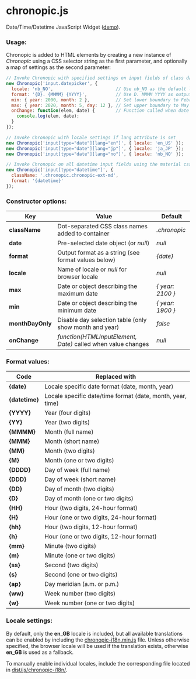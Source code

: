 # chronopic.js
Date/Time/Datetime JavaScript Widget ([demo](http://npolar.github.io/chronopic.js/demo/)).

### Usage:
Chronopic is added to HTML elements by creating a new instance of *Chronopic* using a CSS selector string as the first parameter, and optionally a map of settings as the second parameter:

```javascript
// Invoke Chronopic with specified settings on input fields of class datepicker
new Chronopic('input.datepicker', {
  locale: 'nb_NO',                        // Use nb_NO as the default locale
  format: '{D}. {MMMM} {YYYY}',           // Use D. MMMM YYYY as output format
  min: { year: 2000, month: 2 },          // Set lower boundary to February 2000
  max: { year: 2020, month: 5, day: 12 }, // Set upper boundary to May 12. 2020
  onChange: function(elem, date) {        // Function called when date is changed
    console.log(elem, date);
  }
});
```
```javascript
// Invoke Chronopic with locale settings if lang attribute is set
new Chronopic('input[type="date"][lang="en"]', { locale: 'en_US' });
new Chronopic('input[type="date"][lang="jp"]', { locale: 'ja_JP' });
new Chronopic('input[type="date"][lang="no"]', { locale: 'nb_NO' });
```
```javascript
// Invoke Chronopic on all datetime input fields using the material css extension
new Chronopic('input[type="datetime"]', {
  className: '.chronopic.chronopic-ext-md',
  format: '{datetime}'
});

```

### Constructor options:
Key              | Value                                                        | Default
-----------------|--------------------------------------------------------------|--------------
**className**    | Dot-separated CSS class names added to container             | *.chronopic*
**date**         | Pre-selected date object (or *null*)                         | *null*
**format**       | Output format as a string (see format values below)          | *{date}*
**locale**       | Name of locale or *null* for browser locale                  | *null*
**max**          | Date or object describing the maximum date                   | *{ year: 2100 }*
**min**          | Date or object describing the minimum date                   | *{ year: 1900 }*
**monthDayOnly** | Disable day selection table (only show month and year)       | *false*
**onChange**     | *function(HTMLInputElement, Date)* called when value changes | *null*

### Format values:
Code            | Replaced with
----------------|--------------
**{date}**      | Locale specific date format (date, month, year)
**{datetime}**  | Locale specific date/time format (date, month, year, time)
**{YYYY}**      | Year (four digits)
**{YY}**        | Year (two digits)
**{MMMM}**      | Month (full name)
**{MMM}**       | Month (short name)
**{MM}**        | Month (two digits)
**{M}**         | Month (one or two digits)
**{DDDD}**      | Day of week (full name)
**{DDD}**       | Day of week (short name)
**{DD}**        | Day of month (two digits)
**{D}**         | Day of month (one or two digits)
**{HH}**        | Hour (two digits, 24-hour format)
**{H}**         | Hour (one or two digits, 24-hour format)
**{hh}**        | Hour (two digits, 12-hour format)
**{h}**         | Hour (one or two digits, 12-hour format)
**{mm}**        | Minute (two digits)
**{m}**         | Minute (one or two digits)
**{ss}**        | Second (two digits)
**{s}**         | Second (one or two digits)
**{ap}**        | Day meridian (a.m. or p.m.)
**{ww}**        | Week number (two digits)
**{w}**         | Week number (one or two digits)

### Locale settings:
By default, only the **en_GB** locale is included, but all available translations can be enabled by including the [chronopic-i18n.min.js](https://github.com/npolar/chronopic.js/tree/master/dist/js/chronopic-i18n.min.js) file. Unless otherwise specified, the browser locale will be used if the translation exists, otherwise **en_GB** is used as a fallback.

To manually enable individual locales, include the corresponding file located in [dist/js/chronopic-i18n/](https://github.com/npolar/chronopic.js/tree/master/dist/js/chronopic-i18n).
